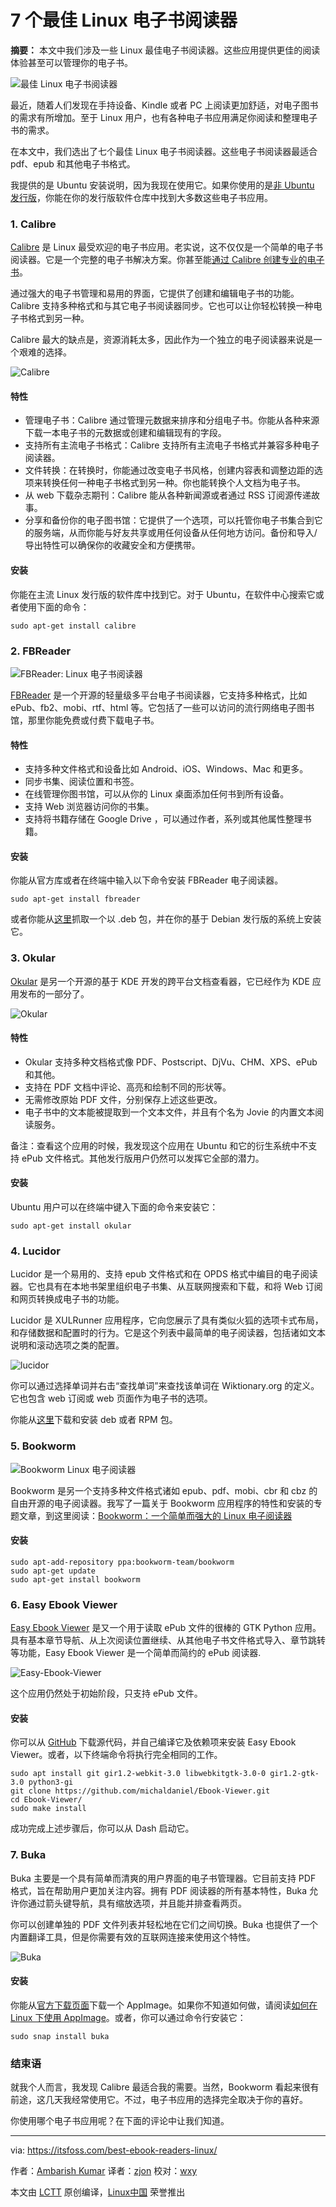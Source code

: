 7 个最佳 Linux 电子书阅读器
======

**摘要：** 本文中我们涉及一些 Linux 最佳电子书阅读器。这些应用提供更佳的阅读体验甚至可以管理你的电子书。

![最佳 Linux 电子书阅读器][1]

最近，随着人们发现在手持设备、Kindle 或者 PC 上阅读更加舒适，对电子图书的需求有所增加。至于 Linux 用户，也有各种电子书应用满足你阅读和整理电子书的需求。

在本文中，我们选出了七个最佳 Linux 电子书阅读器。这些电子书阅读器最适合 pdf、epub 和其他电子书格式。

我提供的是 Ubuntu 安装说明，因为我现在使用它。如果你使用的是[非 Ubuntu 发行版][2]，你能在你的发行版软件仓库中找到大多数这些电子书应用。

### 1. Calibre

[Calibre][3] 是 Linux 最受欢迎的电子书应用。老实说，这不仅仅是一个简单的电子书阅读器。它是一个完整的电子书解决方案。你甚至能[通过 Calibre 创建专业的电子书][4]。

通过强大的电子书管理和易用的界面，它提供了创建和编辑电子书的功能。Calibre 支持多种格式和与其它电子书阅读器同步。它也可以让你轻松转换一种电子书格式到另一种。

Calibre 最大的缺点是，资源消耗太多，因此作为一个独立的电子阅读器来说是一个艰难的选择。

![Calibre][5]

#### 特性

  * 管理电子书：Calibre 通过管理元数据来排序和分组电子书。你能从各种来源下载一本电子书的元数据或创建和编辑现有的字段。
  * 支持所有主流电子书格式：Calibre 支持所有主流电子书格式并兼容多种电子阅读器。
  * 文件转换：在转换时，你能通过改变电子书风格，创建内容表和调整边距的选项来转换任何一种电子书格式到另一种。你也能转换个人文档为电子书。
  * 从 web 下载杂志期刊：Calibre 能从各种新闻源或者通过 RSS 订阅源传递故事。
  * 分享和备份你的电子图书馆：它提供了一个选项，可以托管你电子书集合到它的服务端，从而你能与好友共享或用任何设备从任何地方访问。备份和导入/导出特性可以确保你的收藏安全和方便携带。

#### 安装

你能在主流 Linux 发行版的软件库中找到它。对于 Ubuntu，在软件中心搜索它或者使用下面的命令：

```
sudo apt-get install calibre
```

### 2. FBReader

![FBReader: Linux 电子书阅读器][6]

[FBReader][7] 是一个开源的轻量级多平台电子书阅读器，它支持多种格式，比如 ePub、fb2、mobi、rtf、html 等。它包括了一些可以访问的流行网络电子图书馆，那里你能免费或付费下载电子书。

#### 特性
  
  * 支持多种文件格式和设备比如 Android、iOS、Windows、Mac 和更多。
  * 同步书集、阅读位置和书签。
  * 在线管理你图书馆，可以从你的 Linux 桌面添加任何书到所有设备。
  * 支持 Web 浏览器访问你的书集。
  * 支持将书籍存储在 Google Drive ，可以通过作者，系列或其他属性整理书籍。 

#### 安装

你能从官方库或者在终端中输入以下命令安装 FBReader 电子阅读器。

```
sudo apt-get install fbreader
```

或者你能从[这里][8]抓取一个以 .deb 包，并在你的基于 Debian 发行版的系统上安装它。

### 3. Okular

[Okular][9] 是另一个开源的基于 KDE 开发的跨平台文档查看器，它已经作为 KDE 应用发布的一部分了。

![Okular][10]

#### 特性

  * Okular 支持多种文档格式像 PDF、Postscript、DjVu、CHM、XPS、ePub 和其他。
  * 支持在 PDF 文档中评论、高亮和绘制不同的形状等。
  * 无需修改原始 PDF 文件，分别保存上述这些更改。
  * 电子书中的文本能被提取到一个文本文件，并且有个名为 Jovie 的内置文本阅读服务。

备注：查看这个应用的时候，我发现这个应用在 Ubuntu 和它的衍生系统中不支持 ePub 文件格式。其他发行版用户仍然可以发挥它全部的潜力。

#### 安装

Ubuntu 用户可以在终端中键入下面的命令来安装它：

```
sudo apt-get install okular
```

### 4. Lucidor

Lucidor 是一个易用的、支持 epub 文件格式和在 OPDS 格式中编目的电子阅读器。它也具有在本地书架里组织电子书集、从互联网搜索和下载，和将 Web 订阅和网页转换成电子书的功能。

Lucidor 是 XULRunner 应用程序，它向您展示了具有类似火狐的选项卡式布局，和存储数据和配置时的行为。它是这个列表中最简单的电子阅读器，包括诸如文本说明和滚动选项之类的配置。

![lucidor][11]

你可以通过选择单词并右击“查找单词”来查找该单词在 Wiktionary.org 的定义。它也包含 web 订阅或 web 页面作为电子书的选项。

你能从[这里][12]下载和安装 deb 或者 RPM 包。

### 5. Bookworm

![Bookworm Linux 电子阅读器][13]

Bookworm 是另一个支持多种文件格式诸如 epub、pdf、mobi、cbr 和 cbz 的自由开源的电子阅读器。我写了一篇关于 Bookworm 应用程序的特性和安装的专题文章，到这里阅读：[Bookworm：一个简单而强大的 Linux 电子阅读器][14]

#### 安装

```
sudo apt-add-repository ppa:bookworm-team/bookworm
sudo apt-get update
sudo apt-get install bookworm
```

### 6. Easy Ebook Viewer

[Easy Ebook Viewer][15] 是又一个用于读取 ePub 文件的很棒的 GTK Python 应用。具有基本章节导航、从上次阅读位置继续、从其他电子书文件格式导入、章节跳转等功能，Easy Ebook Viewer 是一个简单而简约的 ePub 阅读器.

![Easy-Ebook-Viewer][16]

这个应用仍然处于初始阶段，只支持 ePub 文件。

#### 安装

你可以从 [GitHub][17] 下载源代码，并自己编译它及依赖项来安装 Easy Ebook Viewer。或者，以下终端命令将执行完全相同的工作。

```
sudo apt install git gir1.2-webkit-3.0 libwebkitgtk-3.0-0 gir1.2-gtk-3.0 python3-gi
git clone https://github.com/michaldaniel/Ebook-Viewer.git
cd Ebook-Viewer/
sudo make install
```

成功完成上述步骤后，你可以从 Dash 启动它。

### 7. Buka

Buka 主要是一个具有简单而清爽的用户界面的电子书管理器。它目前支持 PDF 格式，旨在帮助用户更加关注内容。拥有 PDF 阅读器的所有基本特性，Buka 允许你通过箭头键导航，具有缩放选项，并且能并排查看两页。

你可以创建单独的 PDF 文件列表并轻松地在它们之间切换。Buka 也提供了一个内置翻译工具，但是你需要有效的互联网连接来使用这个特性。

![Buka][19]

#### 安装

你能从[官方下载页面][20]下载一个 AppImage。如果你不知道如何做，请阅读[如何在 Linux 下使用 AppImage][21]。或者，你可以通过命令行安装它：

```
sudo snap install buka
```

### 结束语

就我个人而言，我发现 Calibre 最适合我的需要。当然，Bookworm 看起来很有前途，这几天我经常使用它。不过，电子书应用的选择完全取决于你的喜好。

你使用哪个电子书应用呢？在下面的评论中让我们知道。


--------------------------------------------------------------------------------

via: https://itsfoss.com/best-ebook-readers-linux/

作者：[Ambarish Kumar][a]
译者：[zjon](https://github.com/zjon)
校对：[wxy](https://github.com/wxy)

本文由 [LCTT](https://github.com/LCTT/TranslateProject) 原创编译，[Linux中国](https://linux.cn/) 荣誉推出

[a]:https://itsfoss.com/author/ambarish/
[1]:https://i0.wp.com/itsfoss.com/wp-content/uploads/2017/10/best-ebook-readers-linux.png
[2]:https://itsfoss.com/non-ubuntu-beginner-linux/
[3]:https://www.calibre-ebook.com
[4]:https://itsfoss.com/create-ebook-calibre-linux/
[5]:https://i0.wp.com/itsfoss.com/wp-content/uploads/2017/09/Calibre-800x603.jpeg
[6]:https://i0.wp.com/itsfoss.com/wp-content/uploads/2017/10/fbreader-800x624.jpeg
[7]:https://fbreader.org
[8]:https://fbreader.org/content/fbreader-beta-linux-desktop
[9]:https://okular.kde.org/
[10]:https://i0.wp.com/itsfoss.com/wp-content/uploads/2017/09/Okular-800x435.jpg
[11]:https://i0.wp.com/itsfoss.com/wp-content/uploads/2017/09/lucidor-2.png
[12]:http://lucidor.org/lucidor/download.php
[13]:https://i0.wp.com/itsfoss.com/wp-content/uploads/2017/08/bookworm-ebook-reader-linux-800x450.jpeg
[14]:https://itsfoss.com/bookworm-ebook-reader-linux/
[15]:https://github.com/michaldaniel/Ebook-Viewer
[16]:https://i0.wp.com/itsfoss.com/wp-content/uploads/2017/09/Easy-Ebook-Viewer.jpg
[17]:https://github.com/michaldaniel/Ebook-Viewer.git
[18]:https://github.com/oguzhaninan/Buka
[19]:https://i0.wp.com/itsfoss.com/wp-content/uploads/2017/09/Buka2-800x555.png
[20]:https://github.com/oguzhaninan/Buka/releases
[21]:https://itsfoss.com/use-appimage-linux/
